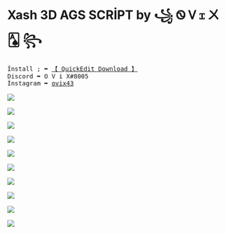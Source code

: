 # Xash 3D AGS SCRİPT by ꧁ Ꮻ Ꮩ ꮖ ㄨ 🂡 ꧂
<pre>İnstall ; ➥ <a href='https://play.google.com/store/apps/details?id=com.rhmsoft.edit&hl=en_US&gl=US'>【 QuickEdit Download 】</a> 
Discord ➥ O V i X#8005
İnstagram ➥ <a href='https://www.instagram.com/ovix43/'>ovix43</a>

<img src='https://cdn.discordapp.com/attachments/1042217458775371890/1050052416801865779/Ekran_Goruntusu_61.png'/>

<img src='https://cdn.discordapp.com/attachments/1042217458775371890/1050053264479113317/Ekran_Goruntusu_62.png'/>

<img src='https://cdn.discordapp.com/attachments/1042217458775371890/1050054355795062794/Ekran_Goruntusu_63.png'/>

<img src='https://cdn.discordapp.com/attachments/1042217458775371890/1050057944038920213/Ekran_Goruntusu_69.png'/>

<img src='https://cdn.discordapp.com/attachments/1042217458775371890/1050057944433180812/Ekran_Goruntusu_70.png'/>

<img src='https://cdn.discordapp.com/attachments/1042217458775371890/1050056305982849044/Ekran_Goruntusu_64.png'/>

<img src='https://cdn.discordapp.com/attachments/1042217458775371890/1050056479748657174/Ekran_Goruntusu_65.png'/>

<img src='https://cdn.discordapp.com/attachments/1042217458775371890/1050056709370040340/Ekran_Goruntusu_66.png'/>

<img src='https://cdn.discordapp.com/attachments/1042217458775371890/1050056843784896623/Ekran_Goruntusu_67.png'/>

<img src='https://cdn.discordapp.com/attachments/1042217458775371890/1050057033476476938/Ekran_Goruntusu_68.png'/>
</pre>

